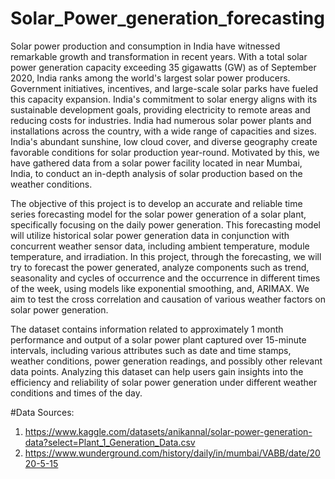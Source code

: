 # Solar_Power_generation_forecasting
Solar power production and consumption in India have witnessed remarkable growth and transformation in recent years. With a total solar power generation capacity exceeding 35 gigawatts (GW) as of September 2020, India ranks among the world's largest solar power producers. Government initiatives, incentives, and large-scale solar parks have fueled this capacity expansion. India's commitment to solar energy aligns with its sustainable development goals, providing electricity to remote areas and reducing costs for industries. India had numerous solar power plants and installations across the country, with a wide range of capacities and sizes. India's abundant sunshine, low cloud cover, and diverse geography create favorable conditions for solar production year-round. Motivated by this, we have gathered data from a solar power facility located in near Mumbai, India, to conduct an in-depth analysis of solar production based on the weather conditions.

The objective of this project is to develop an accurate and reliable time series forecasting model for the solar power generation of a solar plant, specifically focusing on the daily power generation. This forecasting model will utilize historical solar power generation data in conjunction with concurrent weather sensor data, including ambient temperature, module temperature, and irradiation. In this project, through the forecasting, we will try to forecast the power generated, analyze components such as trend, seasonality and cycles of occurrence and the occurrence in different times of the week, using models like exponential smoothing, and, ARIMAX. We aim to test the cross correlation and causation of various weather factors on solar power generation.

The dataset contains information related to approximately 1 month performance and output of a solar power plant captured over 15-minute intervals, including various attributes such as date and time stamps, weather conditions, power generation readings, and possibly other relevant data points. Analyzing this dataset can help users gain insights into the efficiency and reliability of solar power generation under different weather conditions and times of the day.

#Data Sources:
1) https://www.kaggle.com/datasets/anikannal/solar-power-generation-data?select=Plant_1_Generation_Data.csv 
2) https://www.wunderground.com/history/daily/in/mumbai/VABB/date/2020-5-15

